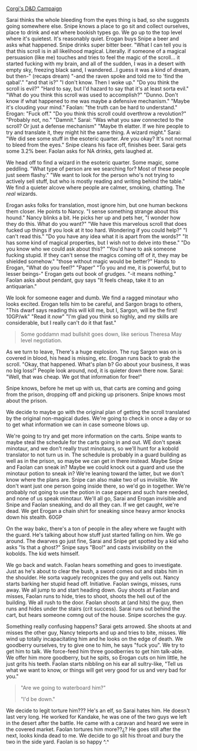 ---
---

[Corgi's D&D Campaign](/games/corgi)

Sarai thinks the whole bleeding from the eyes thing is bad, so she suggests going somewhere else. Snipe knows a place to go sit and collect ourselves, place to drink and eat where bookish types go. We go up to the top level where it's quietest. It's reasonably quiet. Erogan buys Snipe a beer and asks what happened. Snipe drinks super bitter beer. "What I can tell you is that this scroll is in all likelihood magical. Literally. if someone of a magical persuasion (like me) touches and tries to feel the magic of the scroll... it started fucking with my brain, and all of the sudden, I was in a desert with empty sky, freezing black sand, I wandered...I guess it was a kind of dream, but then-" (recaps dream) "-and the raven spoke and told me to 'find the qabal'." "and that is?" "I don't know. Then I woke up." "Do you think the scroll is evil?" "Hard to say, but I'd hazard to say that it's at least sorta evil." "What do you think this scroll was used to accomplish?" "Dunno. Don't know if what happened to me was maybe a defensive mechanism." "Maybe it's clouding your mind." Faolan: "the truth can be hard to understand." Erogan: "Fuck off." "Do you think this scroll could overthrow a revolution?" "Probably not, no." "Damnit." Sarai: "Was what you saw connected to the scroll? Or just a defense mechanism" "Maybe th elatter. If we hire people to try and translate it, they might hit the same thing. A wizard might." Sarai: "We did see some stuff in the esoteric quarter. Are you okay? It's not normal to bleed from the eyes." Snipe cleans his face off, finishes beer. Sarai gets some 3.2% beer. Faolan asks for NA drinks, gets laughed at.

We head off to find a wizard in the esoteric quarter. Some magic, some peddling. "What type of person are we searching for? Most of these people just seem flashy." "We want to look for the person who's not trying to actively sell stuff, but who is mostly reading and writing behind the table." We find a quieter alcove where people are calmer, smoking, chatting. The *real* wizards.

Erogan asks folks for translation, most ignore him, but one human beckons them closer. He points to Nancy. "I sense something strange about this hound." Nancy blinks a bit. He picks her up and pets her, "I wonder how they do this. What do you want?" "We have this marvelous scroll that does fucked up things if you look at it too hard. Wondering if you could help?" "I can't read this." "Do you have any idea what it is apart from the words?" "It has some kind of magical properties, but I wish not to delve into these." "Do you know who we could ask about this?" "You'd have to ask someone fucking stupid. If they can't sense the magics coming off of it, they may be shielded somehow." "those without magic would be better?" Hands to Erogan, "What do you feel?" "Paper" "To you and me, it is powerful, but to lesser beings-" Erogan gets out book of grudges. "-it means nothing." Faolan asks about pendant, guy says "It feels cheap, take it to an antiquarian."

We look for someone eager and dumb. We find a ragged minotaur who looks excited. Erogan tells him to be careful, and Sargon brags to others, "This dwarf says reading this will kill me, but I, Sargon, will be the first! 10GP/wk" "Read it *now*" "I'm glad you think so highly, and my skills are considerable, but I really can't do it that fast."

> Some goddamn mad bullshit goes down, like serious Theresa May level negotiation.

As we turn to leave, There's a huge explosion. The rug Sargon was on is covered in blood, his head is missing, etc. Erogan runs back to grab the scroll. "Okay, that happened. What's plan b? Go about your business, it was no big loss!" People look around, nod, it is quieter down there now. Sarai: "Well, that was cheap. We got that information for free!"

 Snipe knows, before he met up with us, that carts are coming and going from the prison, dropping off and picking up prisoners. Snipe knows most about the prison.

 We decide to maybe go with the original plan of getting the scroll translated by the original non-magical dudes. We're going to check in once a day or so to get what information we can in case someone blows up.

 We're going to try and get more information on the carts. Snipe wants to maybe steal the schedule for the carts going in and out. WE don't speak minotaur, and we don't really trust minotaurs, so we'll hunt for a kobold translator to not turn us in. The schedule is probably in a guard building as well as in the prison, so maybe we can get in there instead. Maybe Snipe and Faolan can sneak in? Maybe we could knock out a guard and use the minotaur potion to sneak in? We're leaning toward the latter, but we don't know where the plans are. Snipe can also make two of us invisible. We don't want just one person going inside there, so we'd go in together. We're probably not going to use the potion in case papers and such hare needed, and none of us speak minotaur. We'll all go, Sarai and Erogan invisible and Snipe and Faolan sneaking, and do all they can. If we get caught, we're dead. We get Erogan a chain shirt for sneaking since heavy armor knocks down his stealth. 60GP

On the way bakc, there's a ton of people in the alley where we faught with the guard. He's talking about how stuff just started falling on him. We go around. The dwarves go just fine, Sarai and Snipe get spotted by a kid who asks "Is that a ghost?" Snipe says "Boo!" and casts invisibility on the kobolds. The kid wets himself.

We go back and watch. Faolan hears something and goes to investigate. Just as he's about to clear the bush, a sword comes out and stabs him in the shoulder. He sorta vaguely recognizes the guy and yells out. Nancy starts barking her stupid head off. Initiative. Faolan swings, misses, runs away. We all jump to and start heading down. Guy shoots at Faolan and misses, Faolan runs to hide, tries to shoot, shoots the hell out of the building. We all rush to the door. Faolan shoots at (and hits) the guy, then runs and hides under the stairs (crit success). Sarai runs out behind the cart, but hears someone comng out of the house. Snipe scorches the guy.

Something really confusing happens? Sarai gets arrowed. She shoots at and misses the other guy, Nancy teleports and up and tries to bite, misses. We wind up totally incapacitating him and he looks on the edge of death. We goodberry ourselves, try to give one to him, he says "fuck you". We try to get him to talk. We force-feed him three goodberries to get him talk-able. We offer him more goodberry, but he spits, so Erogan cuts on him  little, he just grits his teeth. Faolan starts nibbling on his ear all sultry-like, "Tell us what we want to know, or things will get very good for us and very bad for you."

> "Are we going to waterboard him?"
>
> "I'd be down."

We decide to legit torture him??? He's an elf, so Sarai hates him. He doesn't last very long. He worked for Kandake, he was one of the two guys we left in the desert after the battle. He came with a caravan and heard we were in the covered market. Faolan tortures him more??¿? He goes still after the next, looks kinda dead to me. We decide to go slit his throat and bury the two in the side yard. Faolan is so happy ^.^
